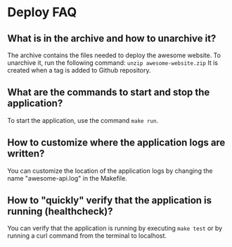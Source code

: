 # Deploy FAQ

## What is in the archive and how to unarchive it?

The archive contains the files needed to deploy the awesome website.
To unarchive it, run the following command: `unzip awesome-website.zip` It is created when a tag is added to Github repository.

## What are the commands to start and stop the application?

To start the application, use the command `make run`.

## How to customize where the application logs are written?

You can customize the location of the application logs by changing the
name "awesome-api.log" in the Makefile.

## How to "quickly" verify that the application is running (healthcheck)?

You can verify that the application is running by executing `make test`
or by running a curl command from the terminal to localhost.
